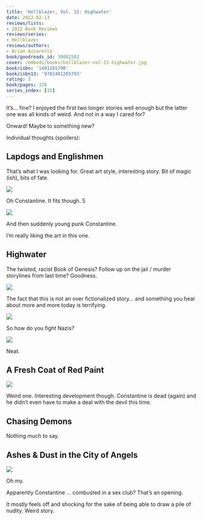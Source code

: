 ```yaml
---
title: 'Hellblazer, Vol. 15: Highwater'
date: 2022-02-13
reviews/lists:
- 2022 Book Reviews
reviews/series:
- Hellblazer
reviews/authors:
- Brian Azzarello
book/goodreads_id: 30082502
cover: /embeds/books/hellblazer-vol-15-highwater.jpg
book/isbn: '1401265790'
book/isbn13: '9781401265793'
rating: 3
book/pages: 320
series_index: [15]
---
```

It’s… fine? I enjoyed the first two longer stories well enough but the latter one was all kinds of weird. And not in a way I cared for?

Onward! Maybe to something new?

<!--more-->

Individual thoughts (spoilers):

## Lapdogs and Englishmen 
That’s  what I was looking for. Great art style, interesting story. Bit of magic (ish), bits of fate. 

![](/embeds/books/attachments/hellblazer-15-af100d.png)

Oh Constantine. It fits though. 5

![](/embeds/books/attachments/hellblazer-15-012b27.png)

And then suddenly young punk Constantine. 

I’m really liking the art in this one. 

## Highwater 
The twisted, racist Book of Genesis? Follow up on the jail / murder storylines from last time? Goodness. 

![](/embeds/books/attachments/hellblazer-15-8bfc8f.png)

The fact that this is not an over fictionalized story… and something you hear about more and more today is terrifying. 

![](/embeds/books/attachments/hellblazer-15-c49e5d.png)

So how do you fight Nazis?

![](/embeds/books/attachments/hellblazer-15-ce829f.png)

Neat. 

## A Fresh Coat of Red Paint

![](/embeds/books/attachments/hellblazer-15-e5c0cf.png)

Weird one. Interesting development though. Constantine is dead (again) and he didn’t even have to make a deal with the devil this time. 

## Chasing Demons
Nothing much to say. 

## Ashes & Dust in the City of Angels 
![](/embeds/books/attachments/hellblazer-15-346c78.png)

Oh my. 

Apparently Constantine … combusted in a sex club? That’s an opening. 

It mostly feels off and shocking for the sake of being able to draw a pile of nudity. Weird story.